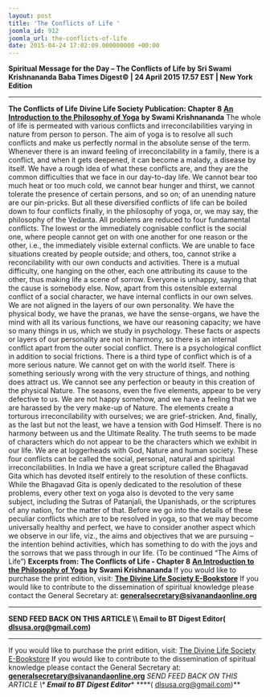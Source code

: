 ```yaml
---
layout: post
title: 'The Conflicts of Life '
joomla_id: 912
joomla_url: the-conflicts-of-life
date: 2015-04-24 17:02:09.000000000 +00:00
---
```

**Spiritual Message for the Day – The Conflicts of Life by Sri Swami Krishnananda**
**Baba Times Digest© | 24 April 2015 17.57 EST | New York Edition**
* * *
**The Conflicts of Life**
**Divine Life Society Publication: Chapter 8** [**An Introduction to the Philosophy of Yoga**](http://www.swami-krishnananda.org/intro/intro_08.html)
**by Swami Krishnananda**
The whole of life is permeated with various conflicts and irreconcilabilities varying in nature from person to person. The aim of yoga is to resolve all such conflicts and make us perfectly normal in the absolute sense of the term. Whenever there is an inward feeling of irreconcilability in a family, there is a conflict, and when it gets deepened, it can become a malady, a disease by itself.
We have a rough idea of what these conflicts are, and they are the common difficulties that we face in our day-to-day life. We cannot bear too much heat or too much cold, we cannot bear hunger and thirst, we cannot tolerate the presence of certain persons, and so on; of an unending nature are our pin-pricks. But all these diversified conflicts of life can be boiled down to four conflicts finally, in the philosophy of yoga, or, we may say, the philosophy of the Vedanta. All problems are reduced to four fundamental conflicts.
The lowest or the immediately cognisable conflict is the social one, where people cannot get on with one another for one reason or the other, i.e., the immediately visible external conflicts. We are unable to face situations created by people outside; and others, too, cannot strike a reconcilability with our own conducts and activities. There is a mutual difficulty, one hanging on the other, each one attributing its cause to the other, thus making life a scene of sorrow. Everyone is unhappy, saying that the cause is somebody else.
Now, apart from this ostensible external conflict of a social character, we have internal conflicts in our own selves. We are not aligned in the layers of our own personality. We have the physical body, we have the pranas, we have the sense-organs, we have the mind with all its various functions, we have our reasoning capacity; we have so many things in us, which we study in psychology. These facts or aspects or layers of our personality are not in harmony, so there is an internal conflict apart from the outer social conflict. There is a psychological conflict in addition to social frictions.
There is a third type of conflict which is of a more serious nature. We cannot get on with the world itself. There is something seriously wrong with the very structure of things, and nothing does attract us. We cannot see any perfection or beauty in this creation of the physical Nature. The seasons, even the five elements, appear to be very defective to us. We are not happy somehow, and we have a feeling that we are harassed by the very make-up of Nature. The elements create a torturous irreconcilability with ourselves; we are grief-stricken.
And, finally, as the last but not the least, we have a tension with God Himself. There is no harmony between us and the Ultimate Reality. The truth seems to be made of characters which do not appear to be the characters which we exhibit in our life. We are at loggerheads with God, Nature and human society.
These four conflicts can be called the social, personal, natural and spiritual irreconcilabilities. In India we have a great scripture called the Bhagavad Gita which has devoted itself entirely to the resolution of these conflicts.
While the Bhagavad Gita is openly dedicated to the resolution of these problems, every other text on yoga also is devoted to the very same subject, including the Sutras of Patanjali, the Upanishads, or the scriptures of any nation, for the matter of that.
Before we go into the details of these peculiar conflicts which are to be resolved in yoga, so that we may become universally healthy and perfect, we have to consider another aspect which we observe in our life, viz., the aims and objectives that we are pursuing – the intention behind activities, which has something to do with the joys and the sorrows that we pass through in our life. (To be continued “The Aims of Life”)
**Excerpts from:**  **The Conflicts of Life - Chapter 8** [**An Introduction to the Philosophy of Yoga**](http://www.swami-krishnananda.org/intro/intro_08.html) **by Swami Krishnananda**
If you would like to purchase the print edition, visit: **[The Divine Life Society E-Bookstore](http://www.dlshq.org/download/download.htm)**
If you would like to contribute to the dissemination of spiritual knowledge please contact the General Secretary at: [](mailto:%20%3Cscript%20type=%27text/javascript%27%3E%20%3C%21--%20var%20prefix%20=%20%27ma%27%20+%20%27il%27%20+%20%27to%27;%20var%20path%20=%20%27hr%27%20+%20%27ef%27%20+%20%27=%27;%20var%20addy57016%20=%20%27generalsecretary%27%20+%20%27@%27;%20addy57016%20=%20addy57016%20+%20%27sivanandaonline%27%20+%20%27.%27%20+%20%27org%27;%20document.write%28%27%3Ca%20%27%20+%20path%20+%20%27%5C%27%27%20+%20prefix%20+%20%27:%27%20+%20addy57016%20+%20%27%5C%27%3E%27%29;%20document.write%28addy57016%29;%20document.write%28%27%3C%5C/a%3E%27%29;%20//--%3E%5Cn%20%3C/script%3E%3Cscript%20type=%27text/javascript%27%3E%20%3C%21--%20document.write%28%27%3Cspan%20style=%5C%27display:%20none;%5C%27%3E%27%29;%20//--%3E%20%3C/script%3EThis%20email%20address%20is%20being%20protected%20from%20spambots.%20You%20need%20JavaScript%20enabled%20to%20view%20it.%20%3Cscript%20type=%27text/javascript%27%3E%20%3C%21--%20document.write%28%27%3C/%27%29;%20document.write%28%27span%3E%27%29;%20//--%3E%20%3C/script%3E?subject=Contribution%20to%20Dissemination%20of%20Spiritual%20Knowledge) **generalsecretary@sivanandaonline.org**
****
**SEND FEED BACK ON THIS ARTICLE \\\ Email to BT Digest Editor[](mailto:%20%3Cscript%20type=%27text/javascript%27%3E%20%3C%21--%20var%20prefix%20=%20%27ma%27%20+%20%27il%27%20+%20%27to%27;%20var%20path%20=%20%27hr%27%20+%20%27ef%27%20+%20%27=%27;%20var%20addy72654%20=%20%27dlsusa.org%27%20+%20%27@%27;%20addy72654%20=%20addy72654%20+%20%27gmail%27%20+%20%27.%27%20+%20%27com%27;%20document.write%28%27%3Ca%20%27%20+%20path%20+%20%27%5C%27%27%20+%20prefix%20+%20%27:%27%20+%20addy72654%20+%20%27%5C%27%3E%27%29;%20document.write%28addy72654%29;%20document.write%28%27%3C%5C/a%3E%27%29;%20//--%3E%5Cn%20%3C/script%3E%3Cscript%20type=%27text/javascript%27%3E%20%3C%21--%20document.write%28%27%3Cspan%20style=%5C%27display:%20none;%5C%27%3E%27%29;%20//--%3E%20%3C/script%3EThis%20email%20address%20is%20being%20protected%20from%20spambots.%20You%20need%20JavaScript%20enabled%20to%20view%20it.%20%3Cscript%20type=%27text/javascript%27%3E%20%3C%21--%20document.write%28%27%3C/%27%29;%20document.write%28%27span%3E%27%29;%20//--%3E%20%3C/script%3E?subject=DLS%20Posts)( [dlsusa.org@gmail.com](mailto:dlsusa.org@gmail.com))**
* * *
  
If you would like to purchase the print edition, visit: [The Divine Life Society E-Bookstore](http://www.dlshq.org/download/download.htm)
If you would like to contribute to the dissemination of spiritual knowledge please contact the General Secretary at: **[generalsecretary@sivanandaonline.org](mailto:generalsecretary@sivanandaonline.org)**
**SEND FEED BACK ON THIS ARTICLE \\\**  **Email to BT Digest Editor**** [](mailto:%20%3Cscript%20type=%27text/javascript%27%3E%20%3C%21--%20var%20prefix%20=%20%27ma%27%20+%20%27il%27%20+%20%27to%27;%20var%20path%20=%20%27hr%27%20+%20%27ef%27%20+%20%27=%27;%20var%20addy72654%20=%20%27dlsusa.org%27%20+%20%27@%27;%20addy72654%20=%20addy72654%20+%20%27gmail%27%20+%20%27.%27%20+%20%27com%27;%20document.write%28%27%3Ca%20%27%20+%20path%20+%20%27%5C%27%27%20+%20prefix%20+%20%27:%27%20+%20addy72654%20+%20%27%5C%27%3E%27%29;%20document.write%28addy72654%29;%20document.write%28%27%3C%5C/a%3E%27%29;%20//--%3E%5Cn%20%3C/script%3E%3Cscript%20type=%27text/javascript%27%3E%20%3C%21--%20document.write%28%27%3Cspan%20style=%5C%27display:%20none;%5C%27%3E%27%29;%20//--%3E%20%3C/script%3EThis%20email%20address%20is%20being%20protected%20from%20spambots.%20You%20need%20JavaScript%20enabled%20to%20view%20it.%20%3Cscript%20type=%27text/javascript%27%3E%20%3C%21--%20document.write%28%27%3C/%27%29;%20document.write%28%27span%3E%27%29;%20//--%3E%20%3C/script%3E?subject=DLS%20Posts)****( [dlsusa.org@gmail.com](mailto:dlsusa.org@gmail.com))**  
